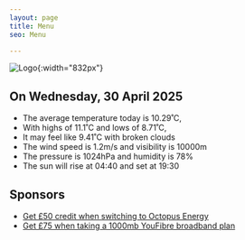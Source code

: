 ```yaml
---
layout: page
title: Menu
seo: Menu

---
```


![Logo](/images/logo.jpg){:width="832px"}

<!-- weather_marker starts -->
## On Wednesday, 30 April 2025

- The average temperature today is 10.29˚C,
- With highs of 11.1˚C and lows of 8.71˚C,
- It may feel like 9.41˚C with broken clouds
- The wind speed is 1.2m/s and visibility is 10000m
- The pressure is 1024hPa and humidity is 78%
- The sun will rise at 04:40 and set at 19:30

<!-- weather_marker ends -->

## Sponsors

- [Get £50 credit when switching to Octopus Energy](https://bit.ly/3oD1nnS)
- [Get £75 when taking a 1000mb YouFibre broadband plan](https://aklam.io/91zWhU?)
